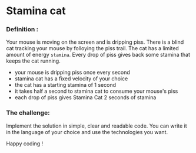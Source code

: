 # Stamina cat

### Definition :
 
Your mouse is moving on the screen and is dripping piss. There is a blind cat tracking your mouse by folloying the piss trail. The cat has a limited amount of energy ``` stamina ```. Every drop of piss gives back some stamina that keeps the cat running.

* your mouse is dripping piss once every second
* stamina cat has a fixed velocity of your choice
* the cat has a starting stamina of 1 second
* it takes half a second to stamina cat to consume your mouse's piss
* each drop of piss gives Stamina Cat 2 seconds of stamina

### The challenge:
Implement the solution in simple, clear and readable code. You can write it in the language of your choice and use the technologies you want.

Happy coding !

